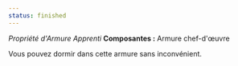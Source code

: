 ```yaml
---
status: finished
---
```

_Propriété d'Armure Apprenti_
__Composantes :__ Armure chef-d'œuvre

Vous pouvez dormir dans cette armure sans inconvénient.